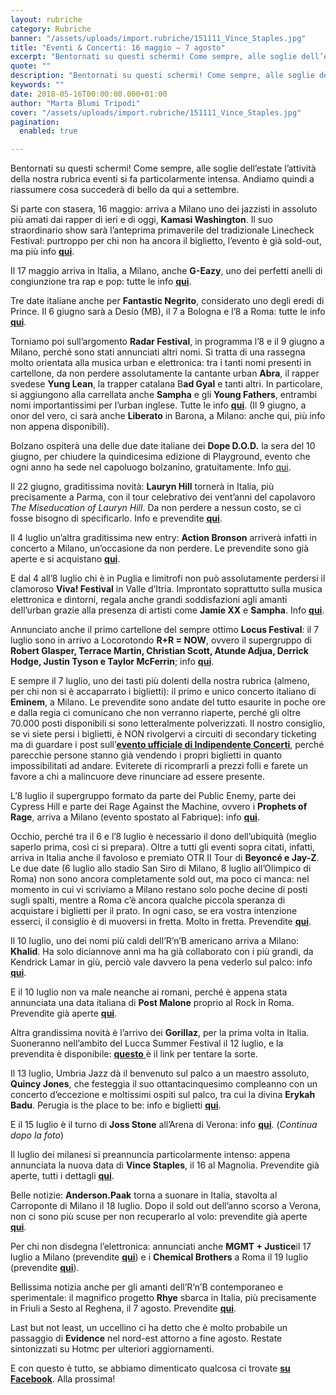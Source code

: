 ```yaml
---
layout: rubriche
category: Rubriche
banner: "/assets/uploads/import.rubriche/151111_Vince_Staples.jpg"
title: "Eventi & Concerti: 16 maggio – 7 agosto"
excerpt: "Bentornati su questi schermi! Come sempre, alle soglie dell’estate l’attività della nostra rubrica eventi si fa particolarmente intensa. Andiamo quindi a riassumere cosa succederà di bello da qui a settembre. Si parte con stasera, 16 maggio: arriva a Milano uno dei jazzisti in assoluto più amati dai rapper di ieri e di oggi, Kamasi Washington. Il suo [&hellip"
quote: ""
description: "Bentornati su questi schermi! Come sempre, alle soglie dell’estate l’attività della nostra rubrica eventi si fa particolarmente intensa. Andiamo quindi a riassumere cosa succederà di bello da qui a settembre. Si parte con stasera, 16 maggio: arriva a Milano uno dei jazzisti in assoluto più amati dai rapper di ieri e di oggi, Kamasi Washington. Il suo [&hellip"
keywords: ""
date: 2018-05-16T00:00:00.000+01:00
author: "Marta Blumi Tripodi"
cover: "/assets/uploads/import.rubriche/151111_Vince_Staples.jpg"
pagination:
  enabled: true

---
```


Bentornati su questi schermi! Come sempre, alle soglie dell’estate l’attività della nostra rubrica eventi si fa particolarmente intensa. Andiamo quindi a riassumere cosa succederà di bello da qui a settembre.

Si parte con stasera, 16 maggio: arriva a Milano uno dei jazzisti in assoluto più amati dai rapper di ieri e di oggi, **Kamasi Washington**. Il suo straordinario show sarà l’anteprima primaverile del tradizionale Linecheck Festival: purtroppo per chi non ha ancora il biglietto, l’evento è già sold-out, ma più info [**qui**](https://www.facebook.com/events/1987950528160061/).

Il 17 maggio arriva in Italia, a Milano, anche **G-Eazy**, uno dei perfetti anelli di congiunzione tra rap e pop: tutte le info [**qui**](https://www.livenation.it/artist/g-eazy-tickets).

Tre date italiane anche per **Fantastic Negrito**, considerato uno degli eredi di Prince. Il 6 giugno sarà a Desio (MB), il 7 a Bologna e l’8 a Roma: tutte le info [**qui**](https://www.barleyarts.com/artista/fantastic-negrito/).

Torniamo poi sull’argomento **Radar Festival**, in programma l’8 e il 9 giugno a Milano, perché sono stati annunciati altri nomi. Si tratta di una rassegna molto orientata alla musica urban e elettronica: tra i tanti nomi presenti in cartellone, da non perdere assolutamente la cantante urban **Abra**, il rapper svedese **Yung Lean**, la trapper catalana B**ad Gyal** e tanti altri. In particolare, si aggiungono alla carrellata anche **Sampha** e gli **Young Fathers**, entrambi nomi importantissimi per l’urban inglese. Tutte le info [**qui**](https://www.facebook.com/radarfestivalitaly). (Il 9 giugno, a onor del vero, ci sarà anche **Liberato** in Barona, a Milano: anche qui, più info non appena disponibili).

Bolzano ospiterà una delle due date italiane dei **Dope D.O.D.** la sera del 10 giugno, per chiudere la quindicesima edizione di Playground, evento che ogni anno ha sede nel capoluogo bolzanino, gratuitamente. Info [qui](https://www.facebook.com/events/1580944948669502/?event%5Ftime%5Fid=1580944955336168).

Il 22 giugno, graditissima novità: **Lauryn Hill** tornerà in Italia, più precisamente a Parma, con il tour celebrativo dei vent’anni del capolavoro _The Miseducation of Lauryn Hill_. Da non perdere a nessun costo, se ci fosse bisogno di specificarlo. Info e prevendite [**qui**](https://www.facebook.com/events/181707739216742/).

Il 4 luglio un’altra graditissima new entry: **Action Bronson** arriverà infatti in concerto a Milano, un’occasione da non perdere. Le prevendite sono già aperte e si acquistano [**qui**](http://www.ticketone.it/biglietti.html?affiliate=ITT&doc=artistPages%2Ftickets&fun=artist&action=tickets&erid=2148445&includeOnlybookable=false&x10=1&x11=action%20bronson).

E dal 4 all’8 luglio chi è in Puglia e limitrofi non può assolutamente perdersi il clamoroso **Viva! Festival** in Valle d’Itria. Improntato soprattutto sulla musica elettronica e dintorni, regala anche grandi soddisfazioni agli amanti dell’urban grazie alla presenza di artisti come **Jamie XX** e **Sampha**. Info [**qui**](https://clubtoclub.it/it/viva-18/).

Annunciato anche il primo cartellone del sempre ottimo **Locus Festival**: il 7 luglio sono in arrivo a Locorotondo **R+R = NOW**, ovvero il supergruppo di **Robert Glasper, Terrace Martin, Christian Scott, Atunde Adjua, Derrick Hodge, Justin Tyson e Taylor McFerrin**; info [**qui**](https://www.locusfestival.it/site/?p=3082).

E sempre il 7 luglio, uno dei tasti più dolenti della nostra rubrica (almeno, per chi non si è accaparrato i biglietti): il primo e unico concerto italiano di **Eminem**, a Milano. Le prevendite sono andate del tutto esaurite in poche ore e dalla regia ci comunicano che non verranno riaperte, perché gli oltre 70.000 posti disponibili si sono letteralmente polverizzati. Il nostro consiglio, se vi siete persi i biglietti, è NON rivolgervi a circuiti di secondary ticketing ma di guardare i post sull’[**evento ufficiale di Indipendente Concerti**](https://www.facebook.com/events/1582246268549307/), perché parecchie persone stanno già vendendo i propri biglietti in quanto impossibilitati ad andare. Eviterete di ricomprarli a prezzi folli e farete un favore a chi a malincuore deve rinunciare ad essere presente.

L’8 luglio il supergruppo formato da parte dei Public Enemy, parte dei Cypress Hill e parte dei Rage Against the Machine, ovvero i **Prophets of Rage**, arriva a Milano (evento spostato al Fabrique): info [**qui**](http://milanosummerfestival.it/portfolio/prophets-of-rage/).

Occhio, perché tra il 6 e l’8 luglio è necessario il dono dell’ubiquità (meglio saperlo prima, così ci si prepara). Oltre a tutti gli eventi sopra citati, infatti, arriva in Italia anche il favoloso e premiato OTR II Tour di **Beyoncé e Jay-Z**. Le due date (6 luglio allo stadio San Siro di Milano, 8 luglio all’Olimpico di Roma) non sono ancora completamente sold out, ma poco ci manca: nel momento in cui vi scriviamo a Milano restano solo poche decine di posti sugli spalti, mentre a Roma c’è ancora qualche piccola speranza di acquistare i biglietti per il prato. In ogni caso, se era vostra intenzione esserci, il consiglio è di muoversi in fretta. Molto in fretta. Prevendite [**qui**](http://www.ticketone.it/jay-z-and-beyonce.html?affiliate=ITT&doc=artistPages/overview&fun=artist&action=overview&kuid=458232).

Il 10 luglio, uno dei nomi più caldi dell’R’n’B americano arriva a Milano: **Khalid**. Ha solo diciannove anni ma ha già collaborato con i più grandi, da Kendrick Lamar in giù, perciò vale davvero la pena vederlo sul palco: info [**qui**](http://www.ticketone.it/tickets.html?affiliate=IGA&doc=artistPages/tickets&fun=artist&action=tickets&includeOnlybookable=true&kuid=550158&xtor=SEC-303030332-GOO-[Khalid%5F-%5FSOLO]-[251809274862]-S-[%2Bkhalid]&gclid=Cj0KCQiAieTUBRCaARIsAHeLDCSa8VZ96Uge3O4V3YCl9jcKl1kdfYnAZ63V8BrHbDfuvrPNetbzwwYaAvBHEALw%5FwcB).

E il 10 luglio non va male neanche ai romani, perché è appena stata annunciata una data italiana di **Post Malone** proprio al Rock in Roma. Prevendite già aperte [**qui**](http://www.ticketone.it/post-malone-biglietti.html?affiliate=ITT&doc=artistPages%2Ftickets&fun=artist&action=tickets&erid=2157176).

Altra grandissima novità è l’arrivo dei **Gorillaz**, per la prima volta in Italia. Suoneranno nell’ambito del Lucca Summer Festival il 12 luglio, e la prevendita è disponibile: [**questo** ](http://www.ticketone.it/biglietti.html?affiliate=ITT&doc=artistPages/overview&fun=artist&action=overview&kuid=460208&x10=1&x11=gorillaz)è il link per tentare la sorte.

Il 13 luglio, Umbria Jazz dà il benvenuto sul palco a un maestro assoluto, **Quincy Jones**, che festeggia il suo ottantacinquesimo compleanno con un concerto d’eccezione e moltissimi ospiti sul palco, tra cui la divina **Erykah Badu**. Perugia is the place to be: info e biglietti [**qui**](http://www.umbriajazz.com/artisti/quincy-jones-85th-birthday-celebration).

E il 15 luglio è il turno di **Joss Stone** all’Arena di Verona: info [**qui**](http://www.ticketone.it/joss-stone-biglietti-verona.html?affiliate=ITT&doc=artistPages/tickets&fun=artist&action=tickets&key=2132515$10572061). (_Continua dopo la foto_)

Il luglio dei milanesi si preannuncia particolarmente intenso: appena annunciata la nuova data di **Vince Staples**, il 16 al Magnolia. Prevendite già aperte, tutti i dettagli [**qui**](https://www.facebook.com/events/228295017754773/).

Belle notizie: **Anderson.Paak** torna a suonare in Italia, stavolta al Carroponte di Milano il 18 luglio. Dopo il sold out dell’anno scorso a Verona, non ci sono più scuse per non recuperarlo al volo: prevendite già aperte [**qui**](http://www.ticketone.it/anderson-paak-the-free-nationals.html?affiliate=ITT&doc=artistPages/overview&fun=artist&action=overview&kuid=535427).

Per chi non disdegna l’elettronica: annunciati anche **MGMT + Justice**il 17 luglio a Milano (prevendite [**qui**](http://www.ticketone.it/justice-mgmt-biglietti-milano.html?affiliate=ITT&doc=artistPages/tickets&fun=artist&action=tickets&key=2093816$10401512)) e i **Chemical Brothers** a Roma il 19 luglio (prevendite [**qui**](http://www.ticketone.it/the-chemical-brothers-biglietti.html?affiliate=IGA&doc=artistPages%2Ftickets&fun=artist&action=tickets&erid=2088585&kuid=487675)).

Bellissima notizia anche per gli amanti dell’R’n’B contemporaneo e sperimentale: il magnifico progetto **Rhye** sbarca in Italia, più precisamente in Friuli a Sesto al Reghena, il 7 agosto. Prevendite [**qui**](http://www.ticketone.it/rhye-biglietti.html?affiliate=ITT&doc=artistPages%2Ftickets&fun=artist&action=tickets&erid=2173719).

Last but not least, un uccellino ci ha detto che è molto probabile un passaggio di **Evidence** nel nord-est attorno a fine agosto. Restate sintonizzati su Hotmc per ulteriori aggiornamenti.

E con questo è tutto, se abbiamo dimenticato qualcosa ci trovate [**su Facebook**](https://www.facebook.com/hotmcmag). Alla prossima!